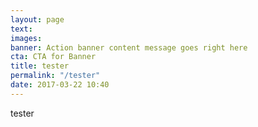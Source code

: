```yaml
---
layout: page
text: 
images: 
banner: Action banner content message goes right here
cta: CTA for Banner
title: tester
permalink: "/tester"
date: 2017-03-22 10:40
---
```



tester
